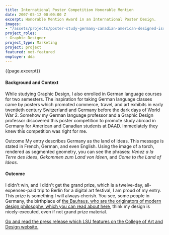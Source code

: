 ```yaml
---
title: International Poster Competition Honorable Mention
date: 2007-05-12 00:00:00 Z
excerpt: Honorable Mention Award in an International Poster Design.
images:
- "/assets/projects/poster-study-germany-canadian-american-designed-isral-duke.jpg"
project_roles:
- Graphic Designer
project_type: Marketing
project: project
featured: not-featured
employer: dda
---
```

<p class="lead">{{page.excerpt}}</p>
<h4>Background and Context</h4>
<p>While studying Graphic Design, I also enrolled in German language courses for two semesters. The inspiration for taking German language classes came by posters which promoted commerce, travel, and art exhibits in early twentieth century Switzerland and Germany before the dark days of World War 2. Somehow my German language professor and a Graphic Design professor discovered this poster competition to promote study abroad in Germany for American and Canadian students at DAAD. Immediately they knew this competition was right for me.</p>
Outcome
My entry describes Germany as the land of ideas. This message is stated in French, German, and even English. Using the image of a torch, rendered as segmented geometry, you can see the phrases: <em>Venez a la Terre des idees</em>, <em>Gekommen zum Land von Ideen</em>, and <em>Come to the Land of Ideas</em>.
<h4>Outcome</h4>
<p>I didn't win, and I didn't get the grand prize, which is a twelve-day, all-expenses-paid trip to Berlin for a digital art festival, I am proud of my entry. This prize is something I will always cherish. You see, some people in Germany, the birthplace of <a href="http://www.bauhaus-movement.com/en/" title="Read about The Bauhaus" target="_blank">the Bauhaus, who are the originators of modern design philosophy, which you can read about here</a>, think my design is nicely-executed, even if not grand prize material.</p>
<p><a href="https://design.lsu.edu/graphic-design-student-receives-honorable-mention-in-international-competition/" target="_blank" title="Read the LSU Collegeneze of Art and Design press release about Isral Duke.">Go and read the press release which LSU features on the College of Art and Design website.</a></p>
